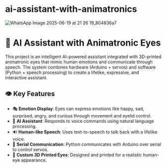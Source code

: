 # ai-assistant-with-animatronics
![WhatsApp Image 2025-06-19 at 21 26 19_804836a7](https://github.com/user-attachments/assets/a22b006c-45b1-4e74-840d-5cef856f2e5d)
# 🤖 AI Assistant with Animatronic Eyes

This project is an intelligent AI-powered assistant integrated with 3D-printed animatronic eyes that mimic human emotions and communicate through speech. The system combines hardware (Arduino + servos) and software (Python + speech processing) to create a lifelike, expressive, and interactive assistant.

## 👁️ Key Features

- 🎭 **Emotion Display**: Eyes can express emotions like happy, sad, surprised, angry, and curious through movement and eyelid control.
- 🧠 **AI Assistant**: Responds to voice commands using natural language processing.
- 🔊 **Human-like Speech**: Uses text-to-speech to talk back with a lifelike voice.
- 🔄 **Serial Communication**: Python communicates with Arduino over serial to control servos.
- 🧩 **Custom 3D Printed Eyes**: Designed and printed for a realistic human-eye appearance.

